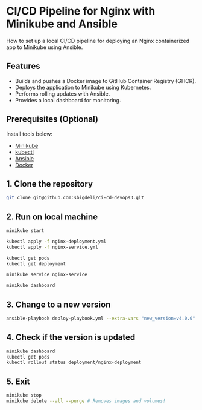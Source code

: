 # CI/CD Pipeline for Nginx with Minikube and Ansible

How to set up a local CI/CD pipeline for deploying an Nginx containerized app to Minikube using Ansible.

## Features

- Builds and pushes a Docker image to GitHub Container Registry (GHCR).
- Deploys the application to Minikube using Kubernetes.
- Performs rolling updates with Ansible.
- Provides a local dashboard for monitoring.

## Prerequisites (Optional)

Install tools below:
- [Minikube](https://minikube.sigs.k8s.io/docs/)
- [kubectl](https://kubernetes.io/docs/tasks/tools/install-kubectl/)
- [Ansible](https://www.ansible.com/)
- [Docker](https://docs.docker.com/get-docker/) 

## 1. Clone the repository
```bash
git clone git@github.com:sbigdeli/ci-cd-devops3.git
```

## 2. Run on local machine

```bash
minikube start

kubectl apply -f nginx-deployment.yml
kubectl apply -f nginx-service.yml

kubectl get pods
kubectl get deployment

minikube service nginx-service

minikube dashboard
```

## 3. Change to a new version

```bash
ansible-playbook deploy-playbook.yml --extra-vars "new_version=v4.0.0" # See tags, try v4.0.0 to see the difference!
```

## 4. Check if the version is updated

```bash
minikube dashboard
kubectl get pods
kubectl rollout status deployment/nginx-deployment
```

## 5. Exit

```bash
minikube stop
minikube delete --all --purge # Removes images and volumes!
```

